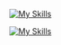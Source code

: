 [![My Skills](https://skillicons.dev/icons?i=nix,neovim,blender,unity,react&theme=light)](https://skillicons.dev)

[![My Skills](https://skillicons.dev/icons?i=ts,js,cs,python,cpp&theme=light)](https://skillicons.dev)